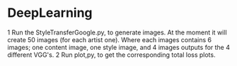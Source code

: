 # DeepLearning

1 Run the StyleTransferGoogle.py,
to generate images. At the moment it will create 50 images (for each artist one). Where each images contains 6 images; one content image, one style image, and 4 images outputs for the 4 different VGG's.
2 Run plot,py,
to get the corresponding total loss plots.
